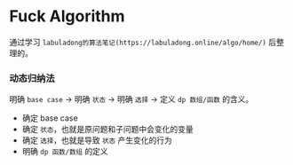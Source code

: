 # Fuck Algorithm
  通过学习 `labuladong的算法笔记(https://labuladong.online/algo/home/)` 后整理的。


### 动态归纳法
明确 `base case` -> 明确 `状态` -> 明确 `选择`  -> 定义 `dp 数组/函数` 的含义。
- 确定 base case
- 确定 `状态`，也就是原问题和子问题中会变化的变量
- 确定 `选择`，也就是导致 `状态` 产生变化的行为
- 明确 `dp 函数/数组` 的定义